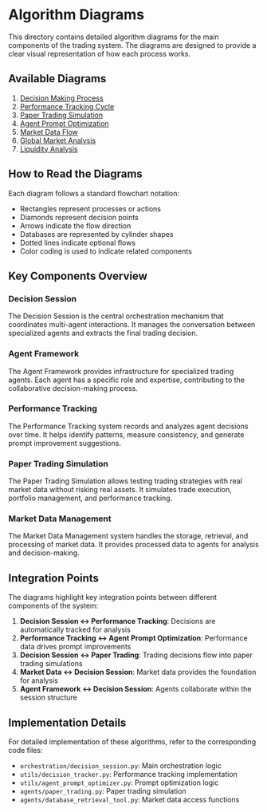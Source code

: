 # Algorithm Diagrams

This directory contains detailed algorithm diagrams for the main components of the trading system. The diagrams are designed to provide a clear visual representation of how each process works.

## Available Diagrams

1. [Decision Making Process](decision_making_process.md)
2. [Performance Tracking Cycle](performance_tracking_cycle.md)
3. [Paper Trading Simulation](paper_trading_simulation.md)
4. [Agent Prompt Optimization](agent_prompt_optimization.md)
5. [Market Data Flow](market_data_flow.md)
6. [Global Market Analysis](global_market_analysis.md)
7. [Liquidity Analysis](liquidity_analysis.md)

## How to Read the Diagrams

Each diagram follows a standard flowchart notation:

- Rectangles represent processes or actions
- Diamonds represent decision points
- Arrows indicate the flow direction
- Databases are represented by cylinder shapes
- Dotted lines indicate optional flows
- Color coding is used to indicate related components

## Key Components Overview

### Decision Session

The Decision Session is the central orchestration mechanism that coordinates multi-agent interactions. It manages the conversation between specialized agents and extracts the final trading decision.

### Agent Framework

The Agent Framework provides infrastructure for specialized trading agents. Each agent has a specific role and expertise, contributing to the collaborative decision-making process.

### Performance Tracking

The Performance Tracking system records and analyzes agent decisions over time. It helps identify patterns, measure consistency, and generate prompt improvement suggestions.

### Paper Trading Simulation

The Paper Trading Simulation allows testing trading strategies with real market data without risking real assets. It simulates trade execution, portfolio management, and performance tracking.

### Market Data Management

The Market Data Management system handles the storage, retrieval, and processing of market data. It provides processed data to agents for analysis and decision-making.

## Integration Points

The diagrams highlight key integration points between different components of the system:

1. **Decision Session ↔ Performance Tracking**: Decisions are automatically tracked for analysis
2. **Performance Tracking ↔ Agent Prompt Optimization**: Performance data drives prompt improvements
3. **Decision Session ↔ Paper Trading**: Trading decisions flow into paper trading simulations
4. **Market Data ↔ Decision Session**: Market data provides the foundation for analysis
5. **Agent Framework ↔ Decision Session**: Agents collaborate within the session structure

## Implementation Details

For detailed implementation of these algorithms, refer to the corresponding code files:

- `orchestration/decision_session.py`: Main orchestration logic
- `utils/decision_tracker.py`: Performance tracking implementation
- `utils/agent_prompt_optimizer.py`: Prompt optimization logic
- `agents/paper_trading.py`: Paper trading simulation
- `agents/database_retrieval_tool.py`: Market data access functions